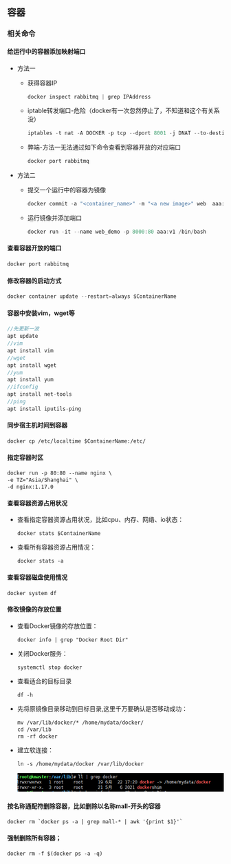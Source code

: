 ## 容器

### 相关命令

#### 给运行中的容器添加映射端口

- 方法一

  - 获得容器IP

    ```java
    docker inspect rabbitmq | grep IPAddress
    ```

  - iptable转发端口-危险（docker有一次忽然停止了，不知道和这个有关系没）

    ```java
    iptables -t nat -A DOCKER -p tcp --dport 8001 -j DNAT --to-destination 172.17.0.19:8000
    ```

  - 弊端-方法一无法通过如下命令查看到容器开放的对应端口

    ```java
    docker port rabbitmq
    ```

- 方法二

  - 提交一个运行中的容器为镜像

    ```java
    docker commit -a "<container_name>" -m "<a new image>" web  aaa:v1
    ```

  - 运行镜像并添加端口

    ```java
    docker run -it --name web_demo -p 8000:80 aaa:v1 /bin/bash
    ```

#### 查看容器开放的端口

```java
docker port rabbitmq
```

#### 修改容器的启动方式

```java
docker container update --restart=always $ContainerName
```

#### 容器中安装vim，wget等

```java
//先更新一波
apt update
//vim
apt install vim
//wget
apt install wget
//yum
apt install yum
//ifconfig
apt install net-tools
//ping
apt install iputils-ping
```

#### 同步宿主机时间到容器

```shell
docker cp /etc/localtime $ContainerName:/etc/
```

#### 指定容器时区

```shell
docker run -p 80:80 --name nginx \
-e TZ="Asia/Shanghai" \
-d nginx:1.17.0
```

#### 查看容器资源占用状况

- 查看指定容器资源占用状况，比如cpu、内存、网络、io状态：

  ```shell
  docker stats $ContainerName
  ```

- 查看所有容器资源占用情况：

  ```shell
  docker stats -a
  ```

#### 查看容器磁盘使用情况

```shell
docker system df
```

#### 修改镜像的存放位置

- 查看Docker镜像的存放位置：

  ```shell
  docker info | grep "Docker Root Dir"
  ```

- 关闭Docker服务：

  ```shell
  systemctl stop docker
  ```

- 查看适合的目标目录

  ```shell
  df -h
  ```

- 先将原镜像目录移动到目标目录,这里千万要确认是否移动成功：

  ```shell
  mv /var/lib/docker/* /home/mydata/docker/
  cd /var/lib
  rm -rf docker
  ```

- 建立软连接：

  ```shell
  ln -s /home/mydata/docker /var/lib/docker
  ```

  ![](../images/docker1.png)

#### 按名称通配符删除容器，比如删除以名称mall-开头的容器

```shell
docker rm `docker ps -a | grep mall-* | awk '{print $1}'`
```

#### 强制删除所有容器；

```shell
docker rm -f $(docker ps -a -q)
```


